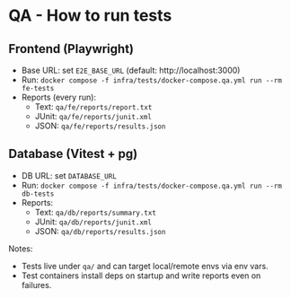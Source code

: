 # QA - How to run tests

## Frontend (Playwright)
- Base URL: set `E2E_BASE_URL` (default: http://localhost:3000)
- Run: `docker compose -f infra/tests/docker-compose.qa.yml run --rm fe-tests`
- Reports (every run):
  - Text: `qa/fe/reports/report.txt`
  - JUnit: `qa/fe/reports/junit.xml`
  - JSON: `qa/fe/reports/results.json`

## Database (Vitest + pg)
- DB URL: set `DATABASE_URL`
- Run: `docker compose -f infra/tests/docker-compose.qa.yml run --rm db-tests`
- Reports:
  - Text: `qa/db/reports/summary.txt`
  - JUnit: `qa/db/reports/junit.xml`
  - JSON: `qa/db/reports/results.json`

Notes:
- Tests live under `qa/` and can target local/remote envs via env vars.
- Test containers install deps on startup and write reports even on failures.
